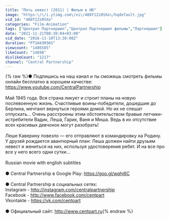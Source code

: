 ```yaml
---
title: "Пять невест (2011) | Фильм в HD"
image: "https:\/\/i.ytimg.com\/vi\/488Y1Zz0SXo\/hqdefault.jpg"
vid_id: "488Y1Zz0SXo"
categories: "Film-Animation"
tags: ["Централ Партнершип","Централ Партнершип фильмы","Партнершип"]
date: "2021-11-21T08:30:04+03:00"
vid_date: "2016-11-10T13:30:00Z"
duration: "PT1H43M36S"
viewcount: "1486585"
likeCount: "14698"
dislikeCount: "1217"
channel: "Central Partnership"
---
```

{% raw %}● Подпишись на наш канал и ты сможешь смотреть фильмы онлайн бесплатно в хорошем качестве: <br /><a rel="nofollow" target="blank" href="https://www.youtube.com/CentralPartnership">https://www.youtube.com/CentralPartnership</a><br /><br />Май 1945 года. Вся страна ликует и строит планы на новую послевоенную жизнь. Счастливые воины-победители, дошедшие до Берлина, мечтают вернуться героями домой. Но их не спешат отпускать… Очень расстроены этим обстоятельством бравые летчики-истребители Вадик, Леша, Гарик, Ваня и Миша. Ведь в их отсутствие всех красивых девчонок могут разобрать!<br /><br />Леше Каверину повезло — его отправляют в командировку на Родину. У друзей рождается авантюрный план: Леша должен найти друзьям невест и жениться на них, используя удостоверения ребят. И на все про все у него всего одни сутки…<br /><br />Russian movie with english subtitles<br /><br />● Central Partnership в Google Play: <a rel="nofollow" target="blank" href="https://goo.gl/wqhj6C">https://goo.gl/wqhj6C</a><br /><br />● Central Partnership в социальных сетях:<br />Instagram - <a rel="nofollow" target="blank" href="http://instagram.com/centralpartnership">http://instagram.com/centralpartnership</a><br />Facebook - <a rel="nofollow" target="blank" href="http://www.facebook.com/centpart">http://www.facebook.com/centpart</a><br />Vkontakte - <a rel="nofollow" target="blank" href="https://vk.com/centpart">https://vk.com/centpart</a><br /><br />● Официальный сайт: <a rel="nofollow" target="blank" href="http://www.centpart.ru">http://www.centpart.ru</a>{% endraw %}
